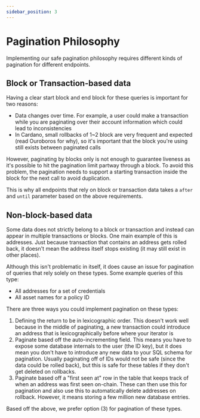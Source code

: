 ```yaml
---
sidebar_position: 3
---
```


# Pagination Philosophy

Implementing our safe pagination philosophy requires different kinds of pagination for different endpoints.

## Block or Transaction-based data

Having a clear start block and end block for these queries is important for two reasons:

- Data changes over time. For example, a user could make a transaction while you are paginating over their account information which could lead to inconsistencies
- In Cardano, small rollbacks of 1~2 block are very frequent and expected (read Ouroboros for why), so it's important that the block you're using still exists between paginated calls

However, paginating by blocks only is not enough to guarantee liveness as it's possible to hit the pagination limit partway through a block. To avoid this problem, the pagination needs to support a starting transaction inside the block for the next call to avoid duplication.

This is why all endpoints that rely on block or transaction data takes a `after` and `until` parameter based on the above requirements.

## Non-block-based data

Some data does not strictly belong to a block or transaction and instead can appear in multiple transactions or blocks. One main example of this is addresses. Just because transaction that contains an address gets rolled back, it doesn't mean the address itself stops existing (it may still exist in other places).

Although this isn't problematic in itself, it does cause an issue for pagination of queries that rely solely on these types. Some example queries of this type:

- All addresses for a set of credentials
- All asset names for a policy ID

There are three ways you could implement pagination on these types:

1. Defining the return to be in lexicographic order. This doesn't work well because in the middle of paginating, a new transaction could introduce an address that is lexicographically before where your iterator is
2. Paginate based off the auto-incrementing field. This means you have to expose some database internals to the user (the ID key), but it does mean you don't have to introduce any new data to your SQL schema for pagination. Usually paginating off of IDs would not be safe (since the data could be rolled back), but this is safe for these tables if they don't get deleted on rollbacks.
3. Paginate based off a "first seen at" row in the table that keeps track of when an address was first seen on-chain. These can then use this for pagination and also use this to automatically delete addresses on rollback. However, it means storing a few million new database entries.

Based off the above, we prefer option (3) for pagination of these types.
